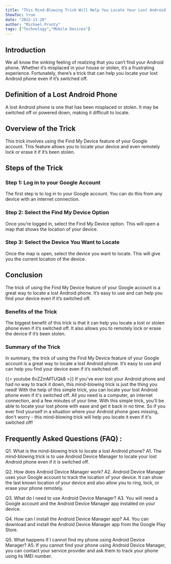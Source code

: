 ```yaml
---
title: "This Mind-Blowing Trick Will Help You Locate Your Lost Android Phone Even If It's Switched Off!"
ShowToc: true 
date: "2022-11-20"
author: "Michael Prunty" 
tags: ["Technology","Mobile Devices"]
---
```

## Introduction

We all know the sinking feeling of realizing that you can’t find your Android phone. Whether it’s misplaced in your house or stolen, it’s a frustrating experience. Fortunately, there’s a trick that can help you locate your lost Android phone even if it’s switched off.

## Definition of a Lost Android Phone

A lost Android phone is one that has been misplaced or stolen. It may be switched off or powered down, making it difficult to locate.

## Overview of the Trick

This trick involves using the Find My Device feature of your Google account. This feature allows you to locate your device and even remotely lock or erase it if it’s been stolen.

## Steps of the Trick

### Step 1: Log in to your Google Account

The first step is to log in to your Google account. You can do this from any device with an internet connection.

### Step 2: Select the Find My Device Option

Once you’re logged in, select the Find My Device option. This will open a map that shows the location of your device.

### Step 3: Select the Device You Want to Locate

Once the map is open, select the device you want to locate. This will give you the current location of the device.

## Conclusion

The trick of using the Find My Device feature of your Google account is a great way to locate a lost Android phone. It’s easy to use and can help you find your device even if it’s switched off.

### Benefits of the Trick

The biggest benefit of this trick is that it can help you locate a lost or stolen phone even if it’s switched off. It also allows you to remotely lock or erase the device if it’s been stolen.

### Summary of the Trick

In summary, the trick of using the Find My Device feature of your Google account is a great way to locate a lost Android phone. It’s easy to use and can help you find your device even if it’s switched off.

{{< youtube 6vZZmMTUQk8 >}} 
If you've ever lost your Android phone and had no way to track it down, this mind-blowing trick is just the thing you need! With the help of this simple trick, you can locate your lost Android phone even if it's switched off. All you need is a computer, an internet connection, and a few minutes of your time. With this simple trick, you'll be able to locate your lost phone with ease and get it back in no time. So if you ever find yourself in a situation where your Android phone goes missing, don't worry - this mind-blowing trick will help you locate it even if it's switched off!

## Frequently Asked Questions (FAQ) :
Q1. What is the mind-blowing trick to locate a lost Android phone?
A1. The mind-blowing trick is to use Android Device Manager to locate your lost Android phone even if it is switched off.

Q2. How does Android Device Manager work?
A2. Android Device Manager uses your Google account to track the location of your device. It can show the last known location of your device and also allow you to ring, lock, or erase your phone remotely.

Q3. What do I need to use Android Device Manager?
A3. You will need a Google account and the Android Device Manager app installed on your device.

Q4. How can I install the Android Device Manager app?
A4. You can download and install the Android Device Manager app from the Google Play Store.

Q5. What happens if I cannot find my phone using Android Device Manager?
A5. If you cannot find your phone using Android Device Manager, you can contact your service provider and ask them to track your phone using its IMEI number.


